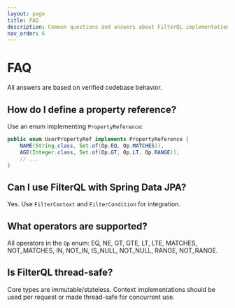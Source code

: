 ```yaml
---
layout: page
title: FAQ
description: Common questions and answers about FilterQL implementation
nav_order: 6
---
```


# FAQ

All answers are based on verified codebase behavior.

## How do I define a property reference?
Use an enum implementing `PropertyReference`:
```java
public enum UserPropertyRef implements PropertyReference {
    NAME(String.class, Set.of(Op.EQ, Op.MATCHES)),
    AGE(Integer.class, Set.of(Op.GT, Op.LT, Op.RANGE));
    // ...
}
```

## Can I use FilterQL with Spring Data JPA?
Yes. Use `FilterContext` and `FilterCondition` for integration.

## What operators are supported?
All operators in the `Op` enum: EQ, NE, GT, GTE, LT, LTE, MATCHES, NOT_MATCHES, IN, NOT_IN, IS_NULL, NOT_NULL, RANGE, NOT_RANGE.

## Is FilterQL thread-safe?
Core types are immutable/stateless. Context implementations should be used per request or made thread-safe for concurrent use.

